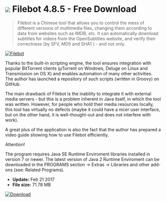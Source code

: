 # ![](https://cdn.softexe.net/static/icon/3/filebot-11171.png) Filebot 4.8.5 - Free Download

> Filebot is a Chinese tool that allows you to control the mess of different versions of multimedia files, changing them according to data from websites such as IMDB, etc. It can automatically download subtitles for videos from the OpenSubtitles website, and verify their correctness (by SFV, MD5 and SHA1 ) - and not only.

[![Filebot](https://gallery.dpcdn.pl/imgc/Tools/48955/g_-_420x350_1.5_-_x20140329174238_0.png)](https://softexe.net/win/system/archive-programs/filebot:pppgp.html)

Thanks to the built-in scripting engine, the tool ensures integration with popular BitTorrent clients (μTorrent on Windows, Deluge on Linux and Transmission on OS X) and enables automation of many other activities. The author has launched a repository of such scripts (written in Groovy) on GitHub.
 
 The main drawback of Filebot is the inability to integrate it with external media servers - but this is a problem inherent in Java itself, in which the tool was written. However, for people who hold their media resources locally, this tool has virtually no defects (maybe it could have a nicer user interface, but on the other hand, it is well-thought-out and does not interfere with work).
 
 A great plus of the application is also the fact that the author has prepared a video guide showing how to use Filebot efficiently.
 
 Attention!
 
 The program requires Java SE Runtime Enviroment libraries installed in version 7 or newer. The latest version of Java 2 Runtime Enviroment can be downloaded in the PROGRAMS section -&gt; Extras -&gt; Libraries and other add-ons (see: Related Programs).


- **Update:** Feb 21 2017
- **File size:** 71.78 MB

[![Download](https://cdn.softexe.net/static/img/download.png)](https://softexe.net/win/system/archive-programs/filebot:pppgp.html)

